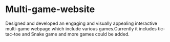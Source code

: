 # Multi-game-website
Designed and developed an engaging and visually appealing interactive multi-game webpage which include various games.Currently it includes tic-tac-toe and Snake game and more games could be added.
